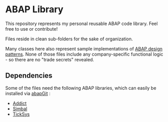 # ABAP Library

This repository represents my personal reusable ABAP code library. Feel free to use or contribute!

Files reside in clean sub-folders for the sake of organization.

Many classes here also represent sample implementations of [ABAP design patterns](https://www.sap-press.com/design-patterns-in-abap-objects_4277/). None of those files include any company-specific functional logic - so there are no "trade secrets" revealed.

## Dependencies

Some of the files need the following ABAP libraries, which can easily be installed via [abapGit](https://github.com/abapGit/abapGit) :
- [Addict](https://github.com/keremkoseoglu/addict)
- [Simbal](https://github.com/keremkoseoglu/simbal)
- [TickSys](https://github.com/keremkoseoglu/ticksys)